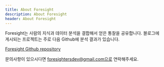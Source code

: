 ```yaml
---
title: About Foresight
description: About Foresight
header: About Foresight
---
```

Foresight는 사람의 지식과 데이터 분석을 결합해서 얻은 통찰을 공유합니다. <!--break--> 블로그에 게시되는 프로젝트는 주로 다음 Github에 분석 결과가 있습니다.

[Foresight Github repository](https://github.com/foresighters/project-storage)

문의사항이 있으시다면 foresightersdev@gmail.com으로 연락해주세요.
